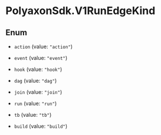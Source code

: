 # PolyaxonSdk.V1RunEdgeKind

## Enum


* `action` (value: `"action"`)

* `event` (value: `"event"`)

* `hook` (value: `"hook"`)

* `dag` (value: `"dag"`)

* `join` (value: `"join"`)

* `run` (value: `"run"`)

* `tb` (value: `"tb"`)

* `build` (value: `"build"`)


